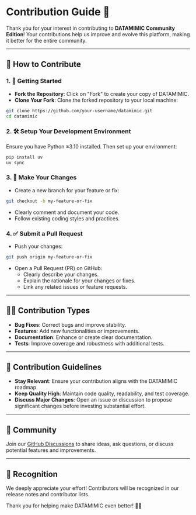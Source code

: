 # Contribution Guide 🌟

Thank you for your interest in contributing to **DATAMIMIC Community Edition**! Your contributions help us improve and evolve this platform, making it better for the entire community.

---

## 🌱 How to Contribute

### 1. 🚀 Getting Started

- **Fork the Repository**: Click on "Fork" to create your copy of DATAMIMIC.
- **Clone Your Fork**: Clone the forked repository to your local machine:

```bash
git clone https://github.com/your-username/datamimic.git
cd datamimic
```

### 2. 🛠️ Setup Your Development Environment

Ensure you have Python ≥3.10 installed. Then set up your environment:

```bash
pip install uv
uv sync
```

### 3. 🌟 Make Your Changes

- Create a new branch for your feature or fix:

```bash
git checkout -b my-feature-or-fix
```

- Clearly comment and document your code.
- Follow existing coding styles and practices.

### 4. ✅ Submit a Pull Request

- Push your changes:

```bash
git push origin my-feature-or-fix
```

- Open a Pull Request (PR) on GitHub:
  - Clearly describe your changes.
  - Explain the rationale for your changes or fixes.
  - Link any related issues or feature requests.

---

## 🧑‍💻 Contribution Types

- **Bug Fixes**: Correct bugs and improve stability.
- **Features**: Add new functionalities or improvements.
- **Documentation**: Enhance or create clear documentation.
- **Tests**: Improve coverage and robustness with additional tests.

---

## 📜 Contribution Guidelines

- **Stay Relevant**: Ensure your contribution aligns with the DATAMIMIC roadmap.
- **Keep Quality High**: Maintain code quality, readability, and test coverage.
- **Discuss Major Changes**: Open an issue or discussion to propose significant changes before investing substantial effort.

---

## 💬 Community

Join our [GitHub Discussions](https://github.com/rapiddweller/datamimic/discussions) to share ideas, ask questions, or discuss potential features and improvements.

---

## 🙌 Recognition

We deeply appreciate your effort! Contributors will be recognized in our release notes and contributor lists.

Thank you for helping make DATAMIMIC even better! 🚀💖
